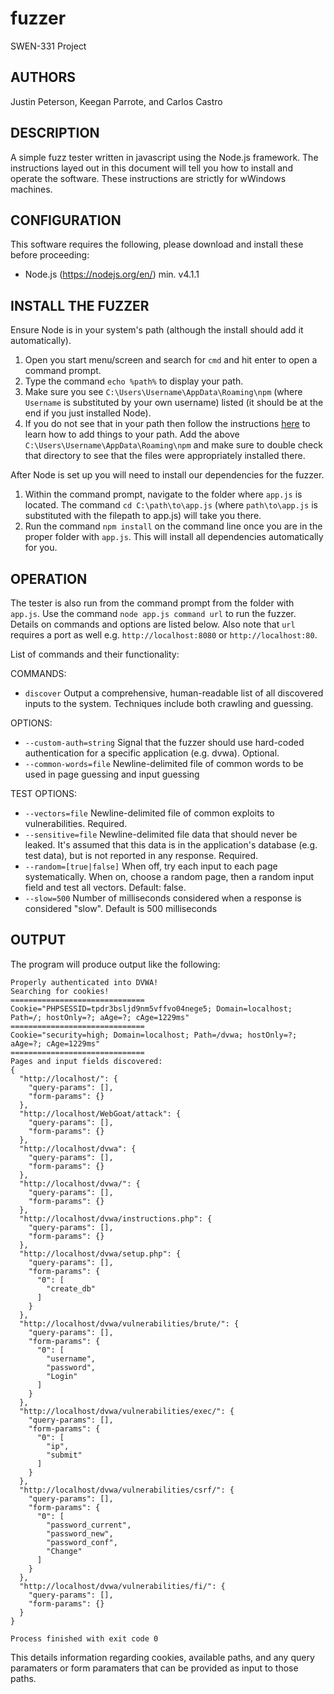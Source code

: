 # fuzzer
SWEN-331 Project

AUTHORS
------------
Justin Peterson, Keegan Parrote, and Carlos Castro

DESCRIPTION
------------
A simple fuzz tester written in javascript using the Node.js framework. The instructions layed out in this document will
tell you how to install and operate the software. These instructions are strictly for wWindows machines.

CONFIGURATION
------------
This software requires the following, please download and install these before proceeding:
* Node.js (https://nodejs.org/en/) min. v4.1.1


INSTALL THE FUZZER
------------
Ensure Node is in your system's path (although the install should add it automatically).
  1. Open you start menu/screen and search for `cmd` and hit enter to open a command prompt.
  2. Type the command `echo %path%` to display your path.
  3. Make sure you see `C:\Users\Username\AppData\Roaming\npm` (where `Username` is substituted by your own username) listed (it should be at the end if you just installed Node).
  4. If you do not see that in your path then follow the instructions [here](https://java.com/en/download/help/path.xml) to
learn how to add things to your path.  Add the above `C:\Users\Username\AppData\Roaming\npm` and make sure to double check that directory to see that the files were appropriately installed there.

After Node is set up you will need to install our dependencies for the fuzzer.
  1. Within the command prompt, navigate to the folder where `app.js` is located.  The command `cd C:\path\to\app.js` (where `path\to\app.js` is substituted with the filepath to app.js) will take you there.
  2. Run the command `npm install` on the command line once you are in the proper folder with `app.js`.  This will install all dependencies automatically for you.

OPERATION
------------
The tester is also run from the command prompt from the folder with `app.js`.  Use the command `node app.js command url` to run the fuzzer.  Details on commands and options are listed below.  Also note that `url` requires a port as well e.g. `http://localhost:8080` or `http://localhost:80`.

List of commands and their functionality:

COMMANDS:
  * `discover`              Output a comprehensive, human-readable list of all discovered inputs to the system. Techniques include both crawling and guessing.
  
OPTIONS:
  * `--custom-auth=string`  Signal that the fuzzer should use hard-coded authentication for a specific application (e.g. dvwa). Optional.
  * `--common-words=file`   Newline-delimited file of common words to be used in page guessing and input guessing

TEST OPTIONS:
 * `--vectors=file`         Newline-delimited file of common exploits to vulnerabilities. Required.
 * `--sensitive=file`       Newline-delimited file data that should never be leaked. It's assumed that this data is in the application's database (e.g. test data), but is not reported in any response. Required.
 * `--random=[true|false]`  When off, try each input to each page systematically.  When on, choose a random page, then a random input field and test all vectors. Default: false.
 * `--slow=500`             Number of milliseconds considered when a response is considered "slow". Default is 500 milliseconds

OUTPUT
------------
The program will produce output like the following:
```
Properly authenticated into DVWA!
Searching for cookies!
==============================
Cookie="PHPSESSID=tpdr3bsljd9nm5vffvo04nege5; Domain=localhost; Path=/; hostOnly=?; aAge=?; cAge=1229ms"
==============================
Cookie="security=high; Domain=localhost; Path=/dvwa; hostOnly=?; aAge=?; cAge=1229ms"
==============================
Pages and input fields discovered:
{
  "http://localhost/": {
    "query-params": [],
    "form-params": {}
  },
  "http://localhost/WebGoat/attack": {
    "query-params": [],
    "form-params": {}
  },
  "http://localhost/dvwa": {
    "query-params": [],
    "form-params": {}
  },
  "http://localhost/dvwa/": {
    "query-params": [],
    "form-params": {}
  },
  "http://localhost/dvwa/instructions.php": {
    "query-params": [],
    "form-params": {}
  },
  "http://localhost/dvwa/setup.php": {
    "query-params": [],
    "form-params": {
      "0": [
        "create_db"
      ]
    }
  },
  "http://localhost/dvwa/vulnerabilities/brute/": {
    "query-params": [],
    "form-params": {
      "0": [
        "username",
        "password",
        "Login"
      ]
    }
  },
  "http://localhost/dvwa/vulnerabilities/exec/": {
    "query-params": [],
    "form-params": {
      "0": [
        "ip",
        "submit"
      ]
    }
  },
  "http://localhost/dvwa/vulnerabilities/csrf/": {
    "query-params": [],
    "form-params": {
      "0": [
        "password_current",
        "password_new",
        "password_conf",
        "Change"
      ]
    }
  },
  "http://localhost/dvwa/vulnerabilities/fi/": {
    "query-params": [],
    "form-params": {}
  }
}

Process finished with exit code 0

```
This details information regarding cookies, available paths, and any query paramaters or form paramaters that can be provided as input to those paths.
